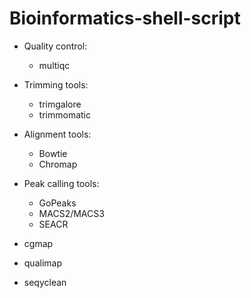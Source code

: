 # Bioinformatics-shell-script

- Quality control:
  - multiqc

- Trimming tools: 
  - trimgalore
  - trimmomatic
  
- Alignment tools:
  - Bowtie
  - Chromap
  
- Peak calling tools:
  - GoPeaks
  - MACS2/MACS3
  - SEACR

- cgmap
- qualimap
- seqyclean
